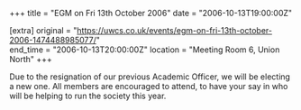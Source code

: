+++
title = "EGM on Fri 13th October 2006"
date = "2006-10-13T19:00:00Z"

[extra]
original = "https://uwcs.co.uk/events/egm-on-fri-13th-october-2006-1474488985077/"    
end_time = "2006-10-13T20:00:00Z"
location = "Meeting Room 6, Union North"
+++

Due to the resignation of our previous Academic Officer, we will be electing a new one. All members are encouraged to attend, to have your say in who will be helping to run the society this year.

